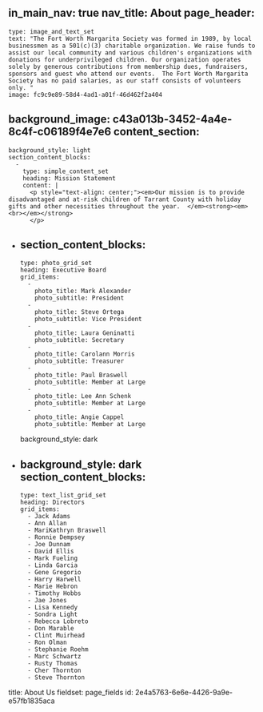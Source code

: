 in_main_nav: true
nav_title: About
page_header:
  - 
    type: image_and_text_set
    text: "The Fort Worth Margarita Society was formed in 1989, by local businessmen as a 501(c)(3) charitable organization. We raise funds to assist our local community and various children's organizations with donations for underprivileged children. Our organization operates solely by generous contributions from membership dues, fundraisers, sponsors and guest who attend our events.  The Fort Worth Margarita Society has no paid salaries, as our staff consists of volunteers only. "
    image: fc9c9e89-58d4-4ad1-a01f-46d462f2a404
background_image: c43a013b-3452-4a4e-8c4f-c06189f4e7e6
content_section:
  - 
    background_style: light
    section_content_blocks:
      - 
        type: simple_content_set
        heading: Mission Statement
        content: |
          <p style="text-align: center;"><em>Our mission is to provide disadvantaged and at-risk children of Tarrant County with holiday gifts and other necessities throughout the year.  </em><strong><em><br></em></strong>
          </p>
  - 
    section_content_blocks:
      - 
        type: photo_grid_set
        heading: Executive Board
        grid_items:
          - 
            photo_title: Mark Alexander
            photo_subtitle: President
          - 
            photo_title: Steve Ortega
            photo_subtitle: Vice President
          - 
            photo_title: Laura Geninatti
            photo_subtitle: Secretary
          - 
            photo_title: Carolann Morris
            photo_subtitle: Treasurer
          - 
            photo_title: Paul Braswell
            photo_subtitle: Member at Large
          - 
            photo_title: Lee Ann Schenk
            photo_subtitle: Member at Large
          - 
            photo_title: Angie Cappel
            photo_subtitle: Member at Large
    background_style: dark
  - 
    background_style: dark
    section_content_blocks:
      - 
        type: text_list_grid_set
        heading: Directors
        grid_items:
          - Jack Adams
          - Ann Allan
          - MariKathryn Braswell
          - Ronnie Dempsey
          - Joe Dunnam
          - David Ellis
          - Mark Fueling
          - Linda Garcia
          - Gene Gregorio
          - Harry Harwell
          - Marie Hebron
          - Timothy Hobbs
          - Jae Jones
          - Lisa Kennedy
          - Sondra Light
          - Rebecca Lobreto
          - Don Marable
          - Clint Muirhead
          - Ron Olman
          - Stephanie Roehm
          - Marc Schwartz
          - Rusty Thomas
          - Cher Thornton
          - Steve Thornton
title: About Us
fieldset: page_fields
id: 2e4a5763-6e6e-4426-9a9e-e57fb1835aca
